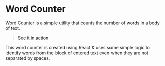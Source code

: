 # Word Counter
Word Counter is a simple utility that counts the number of words in a body of text.

> [See it in action](https://duke0404.github.io/WordCounter/)

This word counter is created using React & uses some simple logic to identify words from the block of entered text even when they are not separated by spaces.